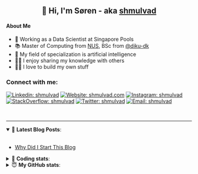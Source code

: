 <h2 align="center">
	👋 Hi, I'm Søren - aka <a href="https://shmulvad.com">shmulvad</a>
</h2>

#### About Me
- 🤖 Working as a Data Scientist at Singapore Pools
- 📚 Master of Computing from [NUS], BSc from [@diku-dk]
- 🧠 My field of specialization is artificial intelligence
- 👨‍🏫 I enjoy sharing my knowledge with others
- 👨‍💻 I love to build my own stuff

### Connect with me:

[![Linkedin: shmulvad](https://img.shields.io/badge/shmulvad-blue?style=flat&logo=Linkedin&logoColor=white)][linkedin]
[![Website: shmulvad.com](https://img.shields.io/badge/shmulvad.com-47CCCC?&style=flat&logo=Google-Chrome&logoColor=white)][website]
[![Instagram: shmulvad](https://img.shields.io/badge/-@shmulvad-purple?style=flat&logo=Instagram&logoColor=white)][instagram]
[![StackOverflow: shmulvad](https://img.shields.io/badge/shmulvad-FE7A16?style=flat&logo=stack-overflow&logoColor=white)][stackOverflow]
[![Twitter: shmulvad](https://img.shields.io/badge/@shmulvad-1ca0f1?style=flat&logo=twitter&logoColor=white)][twitter]
[![Email: shmulvad](https://img.shields.io/badge/shmulvad-D14836?style=flat&logo=gmail&logoColor=white)][mail]

<br />

---

<details open>
 <summary>📕 <b>Latest Blog Posts</b>: </summary>

<br>

<!-- BLOG-POST-LIST:START -->
- [Why Did I Start This Blog](https://shmulvad.com/blog/why-did-start-this-blog)
<!-- BLOG-POST-LIST:END -->

</details>

<!-- --- -->

<details>
 <summary>🤖 <b>Coding stats</b>: </summary>

<br>

NOTE: Doesn't track coding at work or work done in environments such as Jupyter Notebooks.

<!--START_SECTION:waka-->
![Code Time](http://img.shields.io/badge/Code%20Time-0%20secs-blue)

**I'm a Night 🦉** 

```text
🌞 Morning    85 commits     ██░░░░░░░░░░░░░░░░░░░░░░░   10.19% 
🌆 Daytime    287 commits    ████████░░░░░░░░░░░░░░░░░   34.41% 
🌃 Evening    290 commits    ████████░░░░░░░░░░░░░░░░░   34.77% 
🌙 Night      172 commits    █████░░░░░░░░░░░░░░░░░░░░   20.62%

```


📊 **This Week I Spent My Time On** 

```text
💬 Programming Languages: 
Python                   5 hrs 23 mins       ████████████░░░░░░░░░░░░░   50.72% 
JavaScript               1 hr 58 mins        ████░░░░░░░░░░░░░░░░░░░░░   18.56% 
HTML                     1 hr 42 mins        ████░░░░░░░░░░░░░░░░░░░░░   16.02% 
Other                    1 hr 15 mins        ███░░░░░░░░░░░░░░░░░░░░░░   11.83% 
Bash                     13 mins             ░░░░░░░░░░░░░░░░░░░░░░░░░   2.14%

🔥 Editors: 
VS Code                  9 hrs 25 mins       ██████████████████████░░░   88.68% 
Zsh                      1 hr 8 mins         ██░░░░░░░░░░░░░░░░░░░░░░░   10.68% 
Sublime Text             4 mins              ░░░░░░░░░░░░░░░░░░░░░░░░░   0.65%

🐱‍💻 Projects: 
overvaagning-admin       7 hrs 8 mins        ████████████████░░░░░░░░░   67.21% 
overvaagning-sender      1 hr 47 mins        ████░░░░░░░░░░░░░░░░░░░░░   16.82% 
search_string            1 hr 11 mins        ██░░░░░░░░░░░░░░░░░░░░░░░   11.19% 
Terminal                 13 mins             ░░░░░░░░░░░░░░░░░░░░░░░░░   2.07% 
django-wedding-website   10 mins             ░░░░░░░░░░░░░░░░░░░░░░░░░   1.6%

```


 Last Updated on 28/06/2022 18:55:07 UTC
<!--END_SECTION:waka-->

</details>

<!-- --- -->

<details>
 <summary>😇 <b>My GitHub stats</b>: </summary>

<br>

<img align="left" alt="shmulvad's Github Stats" src="https://github-readme-stats.vercel.app/api?username=shmulvad&show_icons=true&hide_border=true" />

</details>



[website]: https://shmulvad.com
[twitter]: https://twitter.com/shmulvad
[linkedin]: https://linkedin.com/in/shmulvad
[instagram]: https://instagram.com/shmulvad
[stackOverflow]: https://stackoverflow.com/users/9248793/shmulvad
[mail]: mailto:shmulvad@gmail.com
[@diku-dk]: https://github.com/diku-dk
[github]: https://github.com/shmulvad
[NUS]: https://www.nus.edu.sg